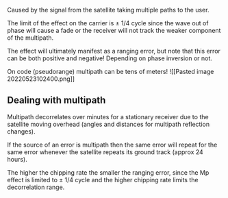 Caused by the signal from the satellite taking multiple paths to the user.

The limit of the effect on the carrier is $\pm$ 1/4 cycle since the wave out of phase will cause a fade or the receiver will not track the weaker component of the multipath.

The effect will ultimately manifest as a ranging error, but note that this error can be both positive and negative! Depending on phase inversion or not.

On code (pseudorange) multipath can be tens of meters!
![[Pasted image 20220523102400.png]]

## Dealing with multipath
Multipath decorrelates over minutes for a stationary receiver due to the satellite moving overhead (angles and distances for multipath reflection changes).

If the source of an error is multipath then the same error will repeat for the same error whenever the satellite repeats its ground track (approx 24 hours).

The higher the chipping rate the smaller the ranging error, since the Mp effect is limited to  $\pm$ 1/4 cycle and the higher chipping rate limits the decorrelation range.
